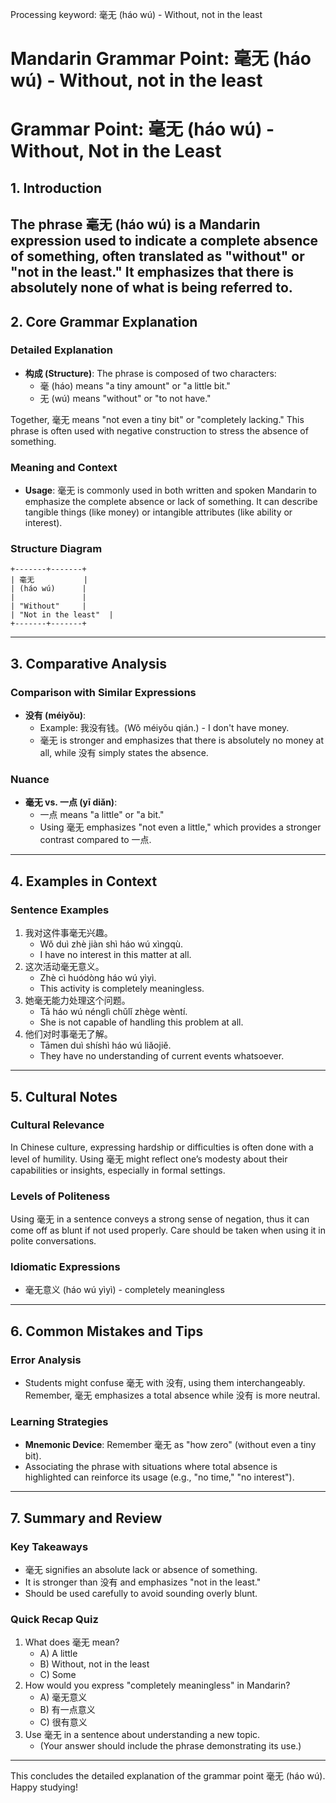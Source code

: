 Processing keyword: 毫无 (háo wú) - Without, not in the least
# Mandarin Grammar Point: 毫无 (háo wú) - Without, not in the least
# Grammar Point: 毫无 (háo wú) - Without, Not in the Least
## 1. Introduction
The phrase 毫无 (háo wú) is a Mandarin expression used to indicate a complete absence of something, often translated as "without" or "not in the least." It emphasizes that there is absolutely none of what is being referred to.
---
## 2. Core Grammar Explanation
### Detailed Explanation
- **构成 (Structure)**: The phrase is composed of two characters:
  - 毫 (háo) means "a tiny amount" or "a little bit."
  - 无 (wú) means "without" or "to not have."
  
Together, 毫无 means "not even a tiny bit" or "completely lacking." This phrase is often used with negative construction to stress the absence of something.
### Meaning and Context
- **Usage**: 毫无 is commonly used in both written and spoken Mandarin to emphasize the complete absence or lack of something. It can describe tangible things (like money) or intangible attributes (like ability or interest).
### Structure Diagram
```plaintext
+-------+-------+
| 毫无           |
| (háo wú)      |
|               |
| "Without"     |
| "Not in the least"  |
+-------+-------+
```
---
## 3. Comparative Analysis
### Comparison with Similar Expressions
- **没有 (méiyǒu)**: 
  - Example: 我没有钱。(Wǒ méiyǒu qián.) - I don't have money.
  - 毫无 is stronger and emphasizes that there is absolutely no money at all, while 没有 simply states the absence.
### Nuance
- **毫无 vs. 一点 (yī diǎn)**:
  - 一点 means "a little" or "a bit." 
  - Using 毫无 emphasizes "not even a little," which provides a stronger contrast compared to 一点.
---
## 4. Examples in Context
### Sentence Examples
1. 我对这件事毫无兴趣。
   - Wǒ duì zhè jiàn shì háo wú xìngqù.
   - I have no interest in this matter at all.
2. 这次活动毫无意义。
   - Zhè cì huódòng háo wú yìyì.
   - This activity is completely meaningless.
3. 她毫无能力处理这个问题。
   - Tā háo wú nénglì chǔlǐ zhège wèntí.
   - She is not capable of handling this problem at all.
4. 他们对时事毫无了解。
   - Tāmen duì shíshì háo wú liǎojiě.
   - They have no understanding of current events whatsoever.
---
## 5. Cultural Notes
### Cultural Relevance
In Chinese culture, expressing hardship or difficulties is often done with a level of humility. Using 毫无 might reflect one’s modesty about their capabilities or insights, especially in formal settings.
### Levels of Politeness
Using 毫无 in a sentence conveys a strong sense of negation, thus it can come off as blunt if not used properly. Care should be taken when using it in polite conversations.
### Idiomatic Expressions
- 毫无意义 (háo wú yìyì) - completely meaningless
  
---
## 6. Common Mistakes and Tips
### Error Analysis
- Students might confuse 毫无 with 没有, using them interchangeably. Remember, 毫无 emphasizes a total absence while 没有 is more neutral.
### Learning Strategies
- **Mnemonic Device**: Remember 毫无 as "how zero" (without even a tiny bit).
- Associating the phrase with situations where total absence is highlighted can reinforce its usage (e.g., "no time," "no interest").
---
## 7. Summary and Review
### Key Takeaways
- 毫无 signifies an absolute lack or absence of something.
- It is stronger than 没有 and emphasizes "not in the least."
- Should be used carefully to avoid sounding overly blunt.
### Quick Recap Quiz
1. What does 毫无 mean?
   - A) A little
   - B) Without, not in the least
   - C) Some
2. How would you express "completely meaningless" in Mandarin?
   - A) 毫无意义
   - B) 有一点意义
   - C) 很有意义
3. Use 毫无 in a sentence about understanding a new topic.
   - (Your answer should include the phrase demonstrating its use.)
---
This concludes the detailed explanation of the grammar point 毫无 (háo wú). Happy studying!

